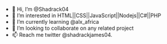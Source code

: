 - 👋 Hi, I’m @Shadrack04
- 👀 I’m interested in HTML||CSS||JavaScript||Nodejs||C#||PHP
- 🌱 I’m currently learning @alx_africa
- 💞️ I’m looking to collaborate on any related project
- 📫 Reach me twitter @shadrackjames04.

<!---
Shadrack04/Shadrack04 is a ✨ special ✨ repository because its `README.md` (this file) appears on your GitHub profile.
You can click the Preview link to take a look at your changes.
--->

